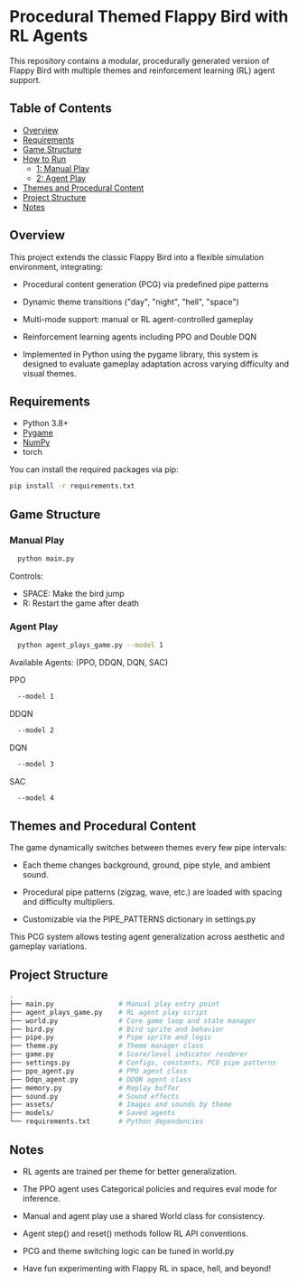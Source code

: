 # Procedural Themed Flappy Bird with RL Agents

This repository contains a modular, procedurally generated version of Flappy Bird with multiple themes and reinforcement learning (RL) agent support.

## Table of Contents

- [Overview](#overview)
- [Requirements](#requirements)
- [Game Structure](#game-structure)
- [How to Run](#usage)
  - [1: Manual Play](#manual-play)
  - [2: Agent Play](#agent-play)
- [Themes and Procedural Content](#themes-and-pcg)
- [Project Structure](#project-structure)
- [Notes](#notes)

## Overview

This project extends the classic Flappy Bird into a flexible simulation environment, integrating:

- Procedural content generation (PCG) via predefined pipe patterns

- Dynamic theme transitions ("day", "night", "hell", "space")

- Multi-mode support: manual or RL agent-controlled gameplay

- Reinforcement learning agents including PPO and Double DQN

- Implemented in Python using the pygame library, this system is designed to evaluate gameplay adaptation across varying difficulty and visual themes.

## Requirements

- Python 3.8+
- [Pygame](https://www.pygame.org)
- [NumPy](https://numpy.org/)
- torch

You can install the required packages via pip:

```bash
pip install -r requirements.txt
```

## Game Structure

### Manual Play
```bash
  python main.py
```

Controls:
- SPACE: Make the bird jump
- R: Restart the game after death

### Agent Play
```bash
  python agent_plays_game.py --model 1
```

Available Agents: (PPO, DDQN, DQN, SAC)

PPO
```bash
  --model 1 
```

DDQN
```bash
  --model 2 
```

DQN
```bash
  --model 3 
```

SAC
```bash
  --model 4 
```

## Themes and Procedural Content

The game dynamically switches between themes every few pipe intervals:

- Each theme changes background, ground, pipe style, and ambient sound.

- Procedural pipe patterns (zigzag, wave, etc.) are loaded with spacing and difficulty multipliers.

- Customizable via the PIPE_PATTERNS dictionary in settings.py

This PCG system allows testing agent generalization across aesthetic and gameplay variations.

## Project Structure
```bash
.
├── main.py                # Manual play entry point
├── agent_plays_game.py    # RL agent play script
├── world.py               # Core game loop and state manager
├── bird.py                # Bird sprite and behavior
├── pipe.py                # Pipe sprite and logic
├── theme.py               # Theme manager class
├── game.py                # Score/level indicator renderer
├── settings.py            # Configs, constants, PCG pipe patterns
├── ppo_agent.py           # PPO agent class
├── Ddqn_agent.py          # DDQN agent class
├── memory.py              # Replay buffer
├── sound.py               # Sound effects
├── assets/                # Images and sounds by theme
├── models/                # Saved agents
└── requirements.txt       # Python dependencies
```

## Notes

- RL agents are trained per theme for better generalization.
 
- The PPO agent uses Categorical policies and requires eval mode for inference.

- Manual and agent play use a shared World class for consistency.

- Agent step() and reset() methods follow RL API conventions.

- PCG and theme switching logic can be tuned in world.py

- Have fun experimenting with Flappy RL in space, hell, and beyond!